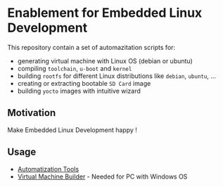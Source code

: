 # Enablement for Embedded Linux Development

This repository contain a set of automazitation scripts for:

* generating virtual machine with Linux OS (debian or ubuntu)
* compiling `toolchain`, `u-boot` and `kernel`
* building `rootfs` for different Linux distributions like `debian`, `ubuntu`, ...
* creating or extracting bootable `SD Card` image
* building `yocto` images with intuitive wizard

## Motivation

Make Embedded Linux Development happy !

## Usage

* [Automatization Tools](docs/emlinux_tools.md)
* [Virtual Machine Builder](docs/emlinux_vm.md) - Needed for PC with Windows OS





